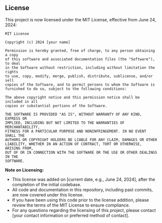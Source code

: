 ## License

This project is now licensed under the MIT License, effective from June 24, 2024:

```
MIT License

Copyright (c) 2024 [your name]

Permission is hereby granted, free of charge, to any person obtaining a copy
of this software and associated documentation files (the "Software"), to deal
in the Software without restriction, including without limitation the rights
to use, copy, modify, merge, publish, distribute, sublicense, and/or sell
copies of the Software, and to permit persons to whom the Software is
furnished to do so, subject to the following conditions:

The above copyright notice and this permission notice shall be included in all
copies or substantial portions of the Software.

THE SOFTWARE IS PROVIDED "AS IS", WITHOUT WARRANTY OF ANY KIND, EXPRESS OR
IMPLIED, INCLUDING BUT NOT LIMITED TO THE WARRANTIES OF MERCHANTABILITY,
FITNESS FOR A PARTICULAR PURPOSE AND NONINFRINGEMENT. IN NO EVENT SHALL THE
AUTHORS OR COPYRIGHT HOLDERS BE LIABLE FOR ANY CLAIM, DAMAGES OR OTHER
LIABILITY, WHETHER IN AN ACTION OF CONTRACT, TORT OR OTHERWISE, ARISING FROM,
OUT OF OR IN CONNECTION WITH THE SOFTWARE OR THE USE OR OTHER DEALINGS IN THE
SOFTWARE.
```

**Note on Licensing:**
- This license was added on [current date, e.g., June 24, 2024], after the completion of the initial codebase.
- All code and documentation in this repository, including past commits, are now covered under this license.
- If you have been using this code prior to the license addition, please review the terms of the MIT License to ensure compliance.
- For any questions regarding the licensing of this project, please contact [your contact information or preferred method of contact].

